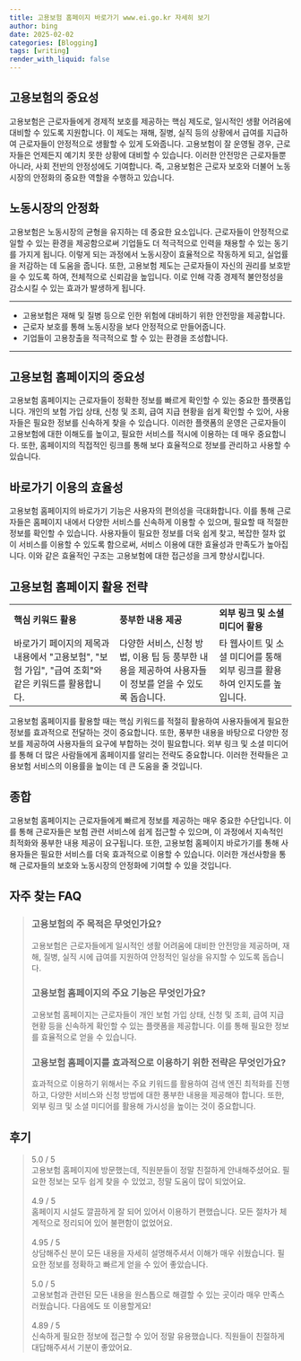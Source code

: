 ```yaml
---
title: 고용보험 홈페이지 바로가기 www.ei.go.kr 자세히 보기
author: bing
date: 2025-02-02
categories: [Blogging]
tags: [writing]
render_with_liquid: false
---
```



<h2 id='고용보험의_중요성'>고용보험의 중요성</h2>

<p>고용보험은 근로자들에게 경제적 보호를 제공하는 핵심 제도로, 일시적인 생활 어려움에 대비할 수 있도록 지원합니다. 이 제도는 재해, 질병, 실직 등의 상황에서 급여를 지급하여 근로자들이 안정적으로 생활할 수 있게 도와줍니다. 고용보험이 잘 운영될 경우, 근로자들은 언제든지 예기치 못한 상황에 대비할 수 있습니다. 이러한 안전망은 근로자들뿐 아니라, 사회 전반의 안정성에도 기여합니다. 즉, 고용보험은 근로자 보호와 더불어 노동시장의 안정화의 중요한 역할을 수행하고 있습니다.</p>

<h2 id='노동시장의_안정화'>노동시장의 안정화</h2>

<p>고용보험은 노동시장의 균형을 유지하는 데 중요한 요소입니다. 근로자들이 안정적으로 일할 수 있는 환경을 제공함으로써 기업들도 더 적극적으로 인력을 채용할 수 있는 동기를 가지게 됩니다. 이렇게 되는 과정에서 노동시장이 효율적으로 작동하게 되고, 실업률을 저감하는 데 도움을 줍니다. 또한, 고용보험 제도는 근로자들이 자신의 권리를 보호받을 수 있도록 하여, 전체적으로 신뢰감을 높입니다. 이로 인해 각종 경제적 불안정성을 감소시킬 수 있는 효과가 발생하게 됩니다.</p>

<hr />

<ul>
    <li>고용보험은 재해 및 질병 등으로 인한 위험에 대비하기 위한 안전망을 제공합니다.</li>
    <li>근로자 보호를 통해 노동시장을 보다 안정적으로 만들어줍니다.</li>
    <li>기업들이 고용창출을 적극적으로 할 수 있는 환경을 조성합니다.</li>
</ul>

<hr />

<h2 id='고용보험_홈페이지의_중요성'>고용보험 홈페이지의 중요성</h2>

<p>고용보험 홈페이지는 근로자들이 정확한 정보를 빠르게 확인할 수 있는 중요한 플랫폼입니다. 개인의 보험 가입 상태, 신청 및 조회, 급여 지급 현황을 쉽게 확인할 수 있어, 사용자들은 필요한 정보를 신속하게 찾을 수 있습니다. 이러한 플랫폼의 운영은 근로자들이 고용보험에 대한 이해도를 높이고, 필요한 서비스를 적시에 이용하는 데 매우 중요합니다. 또한, 홈페이지의 직접적인 링크를 통해 보다 효율적으로 정보를 관리하고 사용할 수 있습니다.</p>

<h2 id='바로가기_이용의_효율성'>바로가기 이용의 효율성</h2>

<p>고용보험 홈페이지의 바로가기 기능은 사용자의 편의성을 극대화합니다. 이를 통해 근로자들은 홈페이지 내에서 다양한 서비스를 신속하게 이용할 수 있으며, 필요할 때 적절한 정보를 확인할 수 있습니다. 사용자들이 필요한 정보를 더욱 쉽게 찾고, 복잡한 절차 없이 서비스를 이용할 수 있도록 함으로써, 서비스 이용에 대한 효율성과 만족도가 높아집니다. 이와 같은 효율적인 구조는 고용보험에 대한 접근성을 크게 향상시킵니다.</p>

<h2 id='고용보험_홈페이지_활용_전략'>고용보험 홈페이지 활용 전략</h2>

<table>
    <tr>
        <td><b>핵심 키워드 활용</b></td>
        <td><b>풍부한 내용 제공</b></td>
        <td><b>외부 링크 및 소셜 미디어 활용</b></td>
    </tr>
    <tr>
        <td>바로가기 페이지의 제목과 내용에서 "고용보험", "보험 가입", "급여 조회"와 같은 키워드를 활용합니다.</td>
        <td>다양한 서비스, 신청 방법, 이용 팁 등 풍부한 내용을 제공하여 사용자들이 정보를 얻을 수 있도록 돕습니다.</td>
        <td>타 웹사이트 및 소셜 미디어를 통해 외부 링크를 활용하여 인지도를 높입니다.</td>
    </tr>
</table>

<p>고용보험 홈페이지를 활용할 때는 핵심 키워드를 적절히 활용하여 사용자들에게 필요한 정보를 효과적으로 전달하는 것이 중요합니다. 또한, 풍부한 내용을 바탕으로 다양한 정보를 제공하여 사용자들의 요구에 부합하는 것이 필요합니다. 외부 링크 및 소셜 미디어를 통해 더 많은 사람들에게 홈페이지를 알리는 전략도 중요합니다. 이러한 전략들은 고용보험 서비스의 이용률을 높이는 데 큰 도움을 줄 것입니다.</p>

<h2 id='종합'>종합</h2>

<p>고용보험 홈페이지는 근로자들에게 빠르게 정보를 제공하는 매우 중요한 수단입니다. 이를 통해 근로자들은 보험 관련 서비스에 쉽게 접근할 수 있으며, 이 과정에서 지속적인 최적화와 풍부한 내용 제공이 요구됩니다. 또한, 고용보험 홈페이지 바로가기를 통해 사용자들은 필요한 서비스를 더욱 효과적으로 이용할 수 있습니다. 이러한 개선사항을 통해 근로자들의 보호와 노동시장의 안정화에 기여할 수 있을 것입니다.</p>


<h2 id='자주_찾는_FAQ'>자주 찾는 FAQ</h2>
<div itemscope="" itemtype="https://schema.org/FAQPage"> 
<blockquote> 
<div itemscope="" itemprop="mainEntity" itemtype="https://schema.org/Question"> 
<h3 itemprop="name">고용보험의 주 목적은 무엇인가요?</h3> 
<div itemscope="" itemprop="acceptedAnswer" itemtype="https://schema.org/Answer"> 
<span itemprop="text"> 
<p>고용보험은 근로자들에게 일시적인 생활 어려움에 대비한 안전망을 제공하며, 재해, 질병, 실직 시에 급여를 지원하여 안정적인 일상을 유지할 수 있도록 돕습니다.</p> 
</span> 
</div> 
</div> 

<div itemscope="" itemprop="mainEntity" itemtype="https://schema.org/Question"> 
<h3 itemprop="name">고용보험 홈페이지의 주요 기능은 무엇인가요?</h3> 
<div itemscope="" itemprop="acceptedAnswer" itemtype="https://schema.org/Answer"> 
<span itemprop="text"> 
<p>고용보험 홈페이지는 근로자들이 개인 보험 가입 상태, 신청 및 조회, 급여 지급 현황 등을 신속하게 확인할 수 있는 플랫폼을 제공합니다. 이를 통해 필요한 정보를 효율적으로 얻을 수 있습니다.</p> 
</span> 
</div> 
</div> 

<div itemscope="" itemprop="mainEntity" itemtype="https://schema.org/Question"> 
<h3 itemprop="name">고용보험 홈페이지를 효과적으로 이용하기 위한 전략은 무엇인가요?</h3> 
<div itemscope="" itemprop="acceptedAnswer" itemtype="https://schema.org/Answer"> 
<span itemprop="text"> 
<p>효과적으로 이용하기 위해서는 주요 키워드를 활용하여 검색 엔진 최적화를 진행하고, 다양한 서비스와 신청 방법에 대한 풍부한 내용을 제공해야 합니다. 또한, 외부 링크 및 소셜 미디어를 활용해 가시성을 높이는 것이 중요합니다.</p> 
</span> 
</div> 
</div> 
</blockquote> 
</div>
<h2 id='후기'>후기</h2>
<div itemscope itemtype="https://schema.org/Product">
  <blockquote>
  <div itemprop="review" itemscope itemtype="https://schema.org/Review">
      <div itemprop="reviewRating" itemscope itemtype="https://schema.org/Rating"> <span itemprop="ratingValue">5.0</span> / <span itemprop="bestRating">5</span> </div>
      <span itemprop="reviewBody">고용보험 홈페이지에 방문했는데, 직원분들이 정말 친절하게 안내해주셨어요. 필요한 정보는 모두 쉽게 찾을 수 있었고, 정말 도움이 많이 되었어요.</span>
  </div>
  <br>
  <div itemprop="review" itemscope itemtype="https://schema.org/Review">
      <div itemprop="reviewRating" itemscope itemtype="https://schema.org/Rating"> <span itemprop="ratingValue">4.9</span> / <span itemprop="bestRating">5</span> </div>
      <span itemprop="reviewBody">홈페이지 시설도 깔끔하게 잘 되어 있어서 이용하기 편했습니다. 모든 절차가 체계적으로 정리되어 있어 불편함이 없었어요.</span>
  </div>
  <br>
  <div itemprop="review" itemscope itemtype="https://schema.org/Review">
      <div itemprop="reviewRating" itemscope itemtype="https://schema.org/Rating"> <span itemprop="ratingValue">4.95</span> / <span itemprop="bestRating">5</span> </div>
      <span itemprop="reviewBody">상담해주신 분이 모든 내용을 자세히 설명해주셔서 이해가 매우 쉬웠습니다. 필요한 정보를 정확하고 빠르게 얻을 수 있어 좋았습니다.</span>
  </div>
  <br>
  <div itemprop="review" itemscope itemtype="https://schema.org/Review">
      <div itemprop="reviewRating" itemscope itemtype="https://schema.org/Rating"> <span itemprop="ratingValue">5.0</span> / <span itemprop="bestRating">5</span> </div>
      <span itemprop="reviewBody">고용보험과 관련된 모든 내용을 원스톱으로 해결할 수 있는 곳이라 매우 만족스러웠습니다. 다음에도 또 이용할게요!</span>
  </div>
  <br>
  <div itemprop="review" itemscope itemtype="https://schema.org/Review">
      <div itemprop="reviewRating" itemscope itemtype="https://schema.org/Rating"> <span itemprop="ratingValue">4.89</span> / <span itemprop="bestRating">5</span> </div>
      <span itemprop="reviewBody">신속하게 필요한 정보에 접근할 수 있어 정말 유용했습니다. 직원들이 친절하게 대답해주셔서 기분이 좋았어요.</span>
  </div>
  </blockquote>
</div>
